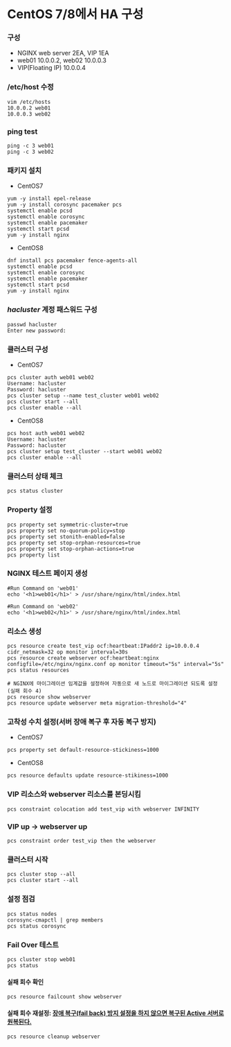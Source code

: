 # CentOS 7/8에서 HA 구성

### 구성
- NGINX web server 2EA, VIP 1EA
- web01 10.0.0.2, web02 10.0.0.3
- VIP(Floating IP) 10.0.0.4

### /etc/host 수정
```
vim /etc/hosts
10.0.0.2 web01
10.0.0.3 web02
```

### ping test
```
ping -c 3 web01
ping -c 3 web02
```

### 패키지 설치
- CentOS7
```
yum -y install epel-release
yum -y install corosync pacemaker pcs
systemctl enable pcsd
systemctl enable corosync
systemctl enable pacemaker
systemctl start pcsd
yum -y install nginx
```
- CentOS8
```
dnf install pcs pacemaker fence-agents-all
systemctl enable pcsd
systemctl enable corosync
systemctl enable pacemaker
systemctl start pcsd
yum -y install nginx
```

### ***hacluster*** 계정 패스워드 구성
```
passwd hacluster
Enter new password:
```

### 클러스터 구성
- CentOS7
```
pcs cluster auth web01 web02
Username: hacluster
Password: hacluster
pcs cluster setup --name test_cluster web01 web02
pcs cluster start --all
pcs cluster enable --all
```
- CentOS8
```
pcs host auth web01 web02
Username: hacluster
Password: hacluster
pcs cluster setup test_cluster --start web01 web02
pcs cluster enable --all
```

### 클러스터 상태 체크
```
pcs status cluster
```

### Property 설정
```
pcs property set symmetric-cluster=true
pcs property set no-quorum-policy=stop
pcs property set stonith-enabled=false
pcs property set stop-orphan-resources=true
pcs property set stop-orphan-actions=true
pcs property list
```

### NGINX 테스트 페이지 생성
```
#Run Command on 'web01'
echo '<h1>web01</h1>' > /usr/share/nginx/html/index.html

#Run Command on 'web02'
echo '<h1>web02</h1>' > /usr/share/nginx/html/index.html
```

### 리소스 생성
```
pcs resource create test_vip ocf:heartbeat:IPaddr2 ip=10.0.0.4 cidr_netmask=32 op monitor interval=30s
pcs resource create webserver ocf:heartbeat:nginx configfile=/etc/nginx/nginx.conf op monitor timeout="5s" interval="5s"
pcs status resources

# NGINX에 마이그레이션 임계값을 설정하여 자동으로 새 노드로 마이그레이션 되도록 설정(실패 회수 4)
pcs resource show webserver
pcs resource update webserver meta migration-threshold="4"
```

### 고착성 수치 설정(서버 장애 복구 후 자동 복구 방지)
- CentOS7
```
pcs property set default-resource-stickiness=1000
```
- CentOS8
```
pcs resource defaults update resource-stikiness=1000
```

### VIP 리소스와 webserver 리소스를 본딩시킴
```
pcs constraint colocation add test_vip with webserver INFINITY
```

### VIP up -> webserver up
```
pcs constraint order test_vip then the webserver
```

### 클러스터 시작
```
pcs cluster stop --all
pcs cluster start --all
```

### 설정 점검
```
pcs status nodes
corosync-cmapctl | grep members
pcs status corosync
```

### Fail Over 테스트
```
pcs cluster stop web01
pcs status
```

#### 실패 회수 확인
```
pcs resource failcount show webserver
```
#### 실패 회수 재설정: [장애 복구(fail back) 방지 설정을 하지 않으면 복구된 Active 서버로 원복된다.](https://github.com/sohwaje/manual/blob/main/configure_HA.md#%EA%B3%A0%EC%B0%A9%EC%84%B1-%EC%88%98%EC%B9%98-%EC%84%A4%EC%A0%95%EC%84%9C%EB%B2%84-%EC%9E%A5%EC%95%A0-%EB%B3%B5%EA%B5%AC-%ED%9B%84-%EC%9E%90%EB%8F%99-%EB%B3%B5%EA%B5%AC-%EB%B0%A9%EC%A7%80)
```
pcs resource cleanup webserver
```

